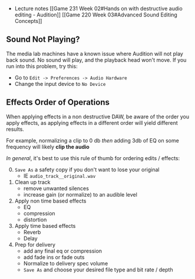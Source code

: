 - Lecture notes [[Game 231 Week 02#Hands on with destructive audio editing - Audition]] [[Game 220 Week 03#Advanced Sound Editing Concepts]]

## Sound Not Playing?
The media lab machines have a known issue where Audition will not play back sound. No sound will play, and the playback head won't move. If you run into this problem, try this:

- Go to `Edit -> Preferences -> Audio Hardware`
- Change the input device to `No Device`

## Effects Order of Operations
When applying effects in a non destructive DAW, be aware of the order you apply effects, as applying effects in a different order will yield different results.

For example, normalizing a clip to 0 db _then_ adding 3db of EQ on some frequency will likely **clip the audio**

_In general_, it's best to use this rule of thumb for ordering edits / effects:

0. `Save As` a safety copy if you don't want to lose your original
	- IE `audio_track__original.wav`
1. Clean up track
	- remove unwanted silences
	- increase gain (or normalize) to an audible level 
2. Apply non time based effects
	- EQ
	- compression
	- distortion
3. Apply time based effects
	- Reverb
	- Delay
4. Prep for delivery
	- add any final eq or compression 
	- add fade ins or fade outs
	- Normalize to delivery spec volume
	- `Save As` and choose your desired file type and bit rate / depth